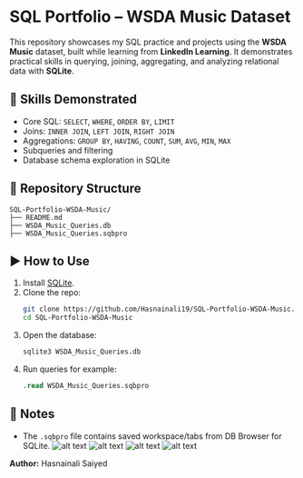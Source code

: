 # SQL Portfolio – WSDA Music Dataset

This repository showcases my SQL practice and projects using the **WSDA Music** dataset, built while learning from **LinkedIn Learning**. It demonstrates practical skills in querying, joining, aggregating, and analyzing relational data with **SQLite**.

## 🔧 Skills Demonstrated
- Core SQL: `SELECT`, `WHERE`, `ORDER BY`, `LIMIT`
- Joins: `INNER JOIN`, `LEFT JOIN`, `RIGHT JOIN`
- Aggregations: `GROUP BY`, `HAVING`, `COUNT`, `SUM`, `AVG`, `MIN`, `MAX`
- Subqueries and filtering
- Database schema exploration in SQLite

## 📂 Repository Structure
```
SQL-Portfolio-WSDA-Music/
├── README.md
├── WSDA_Music_Queries.db
├── WSDA_Music_Queries.sqbpro
```

## ▶️ How to Use
1. Install [SQLite](https://www.sqlite.org/download.html).
2. Clone the repo:
   ```bash
   git clone https://github.com/Hasnainali19/SQL-Portfolio-WSDA-Music.git
   cd SQL-Portfolio-WSDA-Music
   ```
3. Open the database:   
   ```bash
   sqlite3 WSDA_Music_Queries.db
   ```
4. Run queries for example:
   ```sql
   .read WSDA_Music_Queries.sqbpro
   ```

## 📝 Notes
- The `.sqbpro` file contains saved workspace/tabs from DB Browser for SQLite.
![alt text](image.png)
![alt text](image-1.png)
![alt text](image-2.png)
![alt text](image-3.png)


**Author:** Hasnainali Saiyed 


